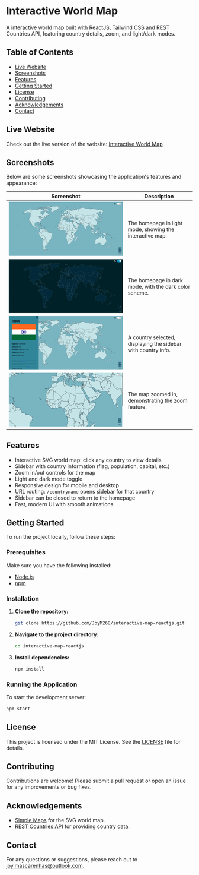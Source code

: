 # Interactive World Map

A interactive world map built with ReactJS, Tailwind CSS and REST Countries API, featuring country details, zoom, and light/dark modes.

## Table of Contents

- [Live Website](#live-website)
- [Screenshots](#screenshots)
- [Features](#features)
- [Getting Started](#getting-started)
- [License](#license)
- [Contributing](#contributing)
- [Acknowledgements](#acknowledgements)
- [Contact](#contact)

## Live Website

Check out the live version of the website: [Interactive World Map](https://interactive-map-reactjs.vercel.app/)

## Screenshots

Below are some screenshots showcasing the application's features and appearance:

| Screenshot         | Description                                 |
|--------------------|---------------------------------------------|
| ![Light Mode](https://github.com/JoyM268/interactive-map-reactjs/blob/main/images/light_mode.png) | The homepage in light mode, showing the interactive map. |
| ![Dark Mode](https://github.com/JoyM268/interactive-map-reactjs/blob/main/images/dark_mode.png)   | The homepage in dark mode, with the dark color scheme.   |
| ![Side Bar](https://github.com/JoyM268/interactive-map-reactjs/blob/main/images/sidebar.png) | A country selected, displaying the sidebar with country info. |
| ![Zoom](https://github.com/JoyM268/interactive-map-reactjs/blob/main/images/zoom.png) | The map zoomed in, demonstrating the zoom feature. |



## Features

- Interactive SVG world map: click any country to view details
- Sidebar with country information (flag, population, capital, etc.)
- Zoom in/out controls for the map
- Light and dark mode toggle
- Responsive design for mobile and desktop
- URL routing: `/countryname` opens sidebar for that country
- Sidebar can be closed to return to the homepage
- Fast, modern UI with smooth animations

## Getting Started

To run the project locally, follow these steps:

### Prerequisites

Make sure you have the following installed:

-   [Node.js](https://nodejs.org/)
-   [npm](https://www.npmjs.com/)

### Installation

1. **Clone the repository:**

    ```bash
    git clone https://github.com/JoyM268/interactive-map-reactjs.git
    ```

2. **Navigate to the project directory:**

    ```bash
    cd interactive-map-reactjs
    ```

3. **Install dependencies:**
    ```bash
    npm install
    ```

### Running the Application

To start the development server:

```bash
npm start
```

## License

This project is licensed under the MIT License. See the [LICENSE](https://github.com/JoyM268/interactive-map-reactjs/blob/main/LICENSE) file for details.

## Contributing

Contributions are welcome! Please submit a pull request or open an issue for any improvements or bug fixes.

## Acknowledgements

-   [Simple Maps](https://simplemaps.com/) for the SVG world map.
-   [REST Countries API](https://restcountries.com/) for providing country data.

## Contact

For any questions or suggestions, please reach out to [joy.mascarenhas@outlook.com](mailto:joy.mascarenhas@outlook.com).

